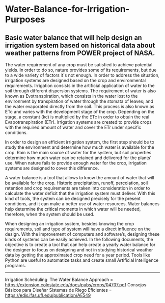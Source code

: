 # Water-Balance-for-Irrigation-Purposes
## Basic water balance that will help design an irrigation system based on historical data about weather patterns from POWER project of NASA.

The water requirement of any crop must be satisfied to achieve potential yields. In order to do so, nature provides some of its requirements, but due to a wide variety of factors it´s not enough. In order to address the situation, irrigation systems are designed based on the crop and environmental requirements. 
Irrigation consists in the artificial application of water to the soil through different dispersion systems. The requirement of water is also known as Evotranspiration, which consists in the water lost to the environment by transpiration of water through the stomata of leaves; and the water evaporated directly from the soil. This process is also known as ETc and varies with the development stage of the crop. Depending on the stage, a constant (kc) is multiplied by the ETc in order to obtain the real Evapotranspiration (ETr). Irrigation systems are created to provide crops with the required amount of water and cover the ETr under specific conditions.

In order to design an efficient irrigation system, the first step should be to study the environment and determine how much water is available for the crop. Rain is the main source of water for the system, but soil properties determine how much water can be retained and delivered for the plants’ use. When nature fails to provide enough water for the crop, irrigation systems are designed to cover this difference.

A water balance is a tool that allows to know the amount of water that will be available for the crop. Historic precipitation, runoff, percolation, soil retention and crop requirements are taken into consideration in order to calculate the water deficit that the irrigation system must deliver. With this kind of tools, the system can be designed precisely for the present conditions, and it can make a better use of water resources. Water balances help determine the critical moments in which water will be needed, therefore, when the system should be used. 

When designing an irrigation system, besides knowing the crop requirements, soil and type of system will have a direct influence on the design. With the improvement of computers and software’s, designing these kinds of systems can be easily achieved. In the following documents, the objective is to create a tool that can help create a yearly water balance for the designer to focus on designing and not in studying historical weather data by getting the approximated crop need for a year period. Tools like Python are useful to automatize tasks and create small Artificial Intelligence programs.
_____________________________________________________________________________________________________________________________________________________________________
Irrigation Scheduling: The Water Balance Approach = https://extension.colostate.edu/docs/pubs/crops/04707.pdf 
Consejos Básicos para Diseñar Sistemas de Riego Eficientes = https://edis.ifas.ufl.edu/publication/AE549
